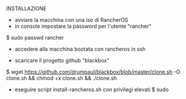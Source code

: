 INSTALLAZIONE

- avviare la macchina con una iso di RancherOS
- in console impostare la password per l'utente "rancher"

$ sudo passwd rancher

- accedere alla macchina bootata con rancheros in ssh

- scaricare il progetto github "blackbox"

$ wget https://github.com/drumpaul/blackbox/blob/master/clone.sh -O clone.sh && chmod +x clone.sh && ./clone.sh

- eseguire script install-rancheros.sh con privilegi elevati
$ sudo 
